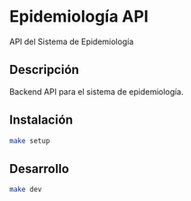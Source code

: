 # Epidemiología API

API del Sistema de Epidemiología

## Descripción

Backend API para el sistema de epidemiología.

## Instalación

```bash
make setup
```

## Desarrollo

```bash
make dev
```